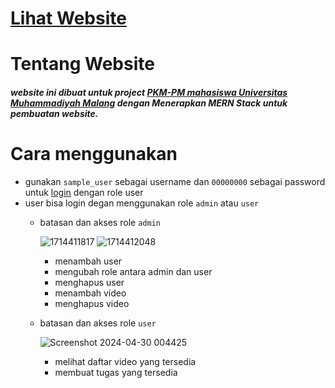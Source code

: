 # <a href="[https://cryzepy.github.io/landing-page-project-course-2/](https://project-course-2-cli.vercel.app/)">Lihat Website</a>
# Tentang Website
<h5>website ini dibuat untuk project <a href="https://cryzepy.github.io/landing-page-project-course-2/">PKM-PM mahasiswa Universitas Muhammadiyah Malang</a> dengan Menerapkan MERN Stack untuk pembuatan website.

# Cara menggunakan
- gunakan `sample_user` sebagai username dan `00000000` sebagai password untuk <a href="https://project-course-2-cli.vercel.app/" target="_blank">login</a> dengan role user
- user bisa login degan menggunakan role `admin` atau `user`
  - batasan dan akses role `admin`

    ![1714411817](https://github.com/cryzepy/project-course-2/assets/91277901/6231d3bc-cab3-484a-bb27-27da56c0789a)
    ![1714412048](https://github.com/cryzepy/project-course-2/assets/91277901/ac963c11-b85d-4524-b4a5-7117c449d7c9)

      - menambah user
      - mengubah role antara admin dan user
      - menghapus user
      - menambah video
      - menghapus video
  - batasan dan akses role `user`
 
      ![Screenshot 2024-04-30 004425](https://github.com/cryzepy/project-course-2/assets/91277901/bd6d76e4-e618-47bc-b82c-cd649d16e181)

      - melihat daftar video yang tersedia
      - membuat tugas yang tersedia
